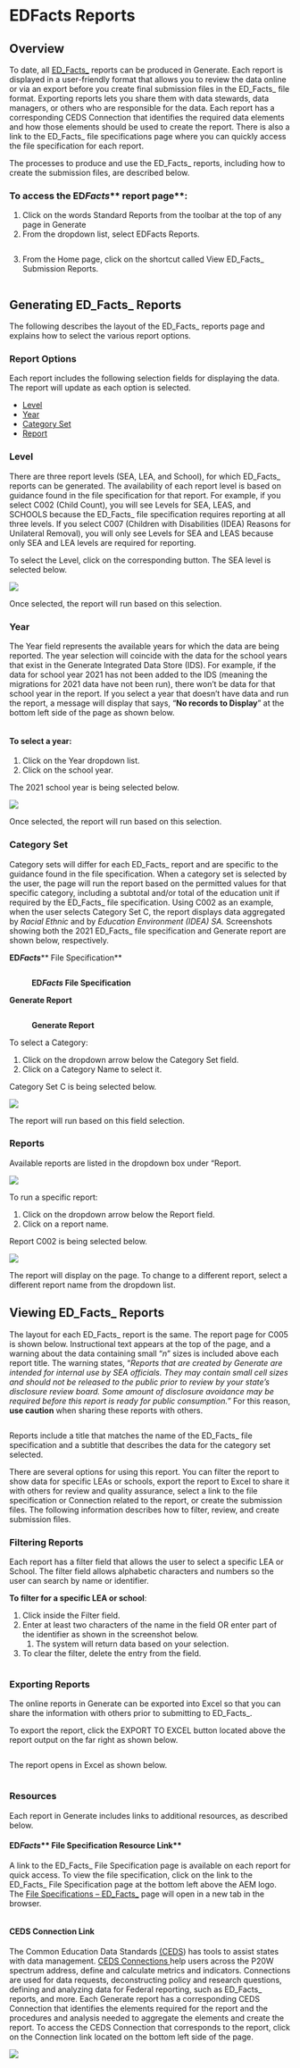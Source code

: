 # EDFacts Reports

## Overview

To date, all [ED_Facts_](https://www2.ed.gov/about/inits/ed/edfacts/index.html) reports can be produced in Generate. Each report is displayed in a user-friendly format that allows you to review the data online or via an export before you create final submission files in the ED_Facts_ file format. Exporting reports lets you share them with data stewards, data managers, or others who are responsible for the data. Each report has a corresponding CEDS Connection that identifies the required data elements and how those elements should be used to create the report. There is also a link to the ED_Facts_ file specifications page where you can quickly access the file specification for each report.

The processes to produce and use the ED_Facts_ reports, including how to create the submission files, are described below.

### **To access the ED**_**Facts**_** report page**:

1. Click on the words Standard Reports from the toolbar at the top of any page in Generate
2. From the dropdown list, select EDFacts Reports.



<figure><img src="../../../../.gitbook/assets/image (60).png" alt=""><figcaption></figcaption></figure>

3. From the Home page, click on the shortcut called View ED_Facts_ Submission Reports.

<figure><img src="../../../../.gitbook/assets/UserGuide_EDFacts Reports_image2 (1).png" alt=""><figcaption></figcaption></figure>

## Generating ED_Facts_ Reports <a href="#generating_edfacts_reports" id="generating_edfacts_reports"></a>

The following describes the layout of the ED_Facts_ reports page and explains how to select the various report options.

### Report Options <a href="#toc113439047" id="toc113439047"></a>

Each report includes the following selection fields for displaying the data. The report will update as each option is selected.

* [Level](./#level)
* [Year](./#year)
* [Category Set](./#category-set)
* [Report](./#viewing\_edfacts\_reports)

### Level

There are three report levels (SEA, LEA, and School), for which ED_Facts_ reports can be generated. The availability of each report level is based on guidance found in the file specification for that report. For example, if you select C002 (Child Count), you will see Levels for SEA, LEAS, and SCHOOLS because the ED_Facts_ file specification requires reporting at all three levels. If you select C007 (Children with Disabilities (IDEA) Reasons for Unilateral Removal), you will only see Levels for SEA and LEAS because only SEA and LEA levels are required for reporting.

To select the Level, click on the corresponding button. The SEA level is selected below.

![](<../../../../.gitbook/assets/image (70).png>)

Once selected, the report will run based on this selection.

### Year

The Year field represents the available years for which the data are being reported. The year selection will coincide with the data for the school years that exist in the Generate Integrated Data Store (IDS). For example, if the data for school year 2021 has not been added to the IDS (meaning the migrations for 2021 data have not been run), there won’t be data for that school year in the report. If you select a year that doesn’t have data and run the report, a message will display that says, “**No records to Display**” at the bottom left side of the page as shown below.

<figure><img src="../../../../.gitbook/assets/image (20).png" alt=""><figcaption></figcaption></figure>

#### To select a year:

1. Click on the Year dropdown list.
2. Click on the school year.

The 2021 school year is being selected below.

![](<../../../../.gitbook/assets/image (14).png>)

Once selected, the report will run based on this selection.

### Category Set

Category sets will differ for each ED_Facts_ report and are specific to the guidance found in the file specification. When a category set is selected by the user, the page will run the report based on the permitted values for that specific category, including a subtotal and/or total of the education unit if required by the ED_Facts_ file specification. Using C002 as an example, when the user selects Category Set C, the report displays data aggregated by _Racial Ethnic_ and by _Education Environment (IDEA) SA._ Screenshots showing both the 2021 ED_Facts_ file specification and Generate report are shown below, respectively.

**ED**_**Facts**_** File Specification**

<figure><img src="../../../../.gitbook/assets/image (25).png" alt=""><figcaption><p><strong>ED</strong><em><strong>Facts</strong></em><strong> File Specification</strong></p></figcaption></figure>

**Generate Report**

<figure><img src="../../../../.gitbook/assets/image (15).png" alt=""><figcaption><p><strong>Generate Report</strong></p></figcaption></figure>

To select a Category:

1. Click on the dropdown arrow below the Category Set field.
2. Click on a Category Name to select it.&#x20;

Category Set C is being selected below.

![](<../../../../.gitbook/assets/image (152).png>)

The report will run based on this field selection.

### Reports

Available reports are listed in the dropdown box under “Report.

![](<../../../../.gitbook/assets/image (116).png>)

To run a specific report:

1. Click on the dropdown arrow below the Report field.
2. Click on a report name.

Report C002 is being selected below.

![](<../../../../.gitbook/assets/image (86).png>)

The report will display on the page. To change to a different report, select a different report name from the dropdown list.

## Viewing ED_Facts_ Reports <a href="#viewing_edfacts_reports" id="viewing_edfacts_reports"></a>

The layout for each ED_Facts_ report is the same. The report page for C005 is shown below. Instructional text appears at the top of the page, and a warning about the data containing small “_n_” sizes is included above each report title. The warning states, “_Reports that are created by Generate are intended for internal use by SEA officials. They may contain small cell sizes and should not be released to the public prior to review by your state’s disclosure review board. Some amount of disclosure avoidance may be required before this report is ready for public consumption._” For this reason, **use caution** when sharing these reports with others.

<figure><img src="../../../../.gitbook/assets/image (71).png" alt=""><figcaption></figcaption></figure>

Reports include a title that matches the name of the ED_Facts_ file specification and a subtitle that describes the data for the category set selected.

There are several options for using this report. You can filter the report to show data for specific LEAs or schools, export the report to Excel to share it with others for review and quality assurance, select a link to the file specification or Connection related to the report, or create the submission files. The following information describes how to filter, review, and create submission files.

### Filtering Reports <a href="#filtering_reports" id="filtering_reports"></a>

Each report has a filter field that allows the user to select a specific LEA or School. The filter field allows alphabetic characters and numbers so the user can search by name or identifier.

**To filter for a specific LEA or school**:

1. Click inside the Filter field.
2. Enter at least two characters of the name in the field OR enter part of the identifier as shown in the screenshot below.
   1. The system will return data based on your selection.
3. To clear the filter, delete the entry from the field.

<figure><img src="../../../../.gitbook/assets/image (78).png" alt=""><figcaption></figcaption></figure>

### Exporting Reports <a href="#toc113439050" id="toc113439050"></a>

The online reports in Generate can be exported into Excel so that you can share the information with others prior to submitting to ED_Facts_.

To export the report, click the EXPORT TO EXCEL button located above the report output on the far right as shown below.

<figure><img src="../../../../.gitbook/assets/image (80).png" alt=""><figcaption></figcaption></figure>

The report opens in Excel as shown below.

<figure><img src="../../../../.gitbook/assets/image (124).png" alt=""><figcaption></figcaption></figure>

### Resources <a href="#toc113439051" id="toc113439051"></a>

Each report in Generate includes links to additional resources, as described below.

#### **ED**_**Facts**_** File Specification Resource Link**

A link to the ED_Facts_ File Specification page is available on each report for quick access. To view the file specification, click on the link to the ED_Facts_ File Specification page at the bottom left above the AEM logo. The [File Specifications – ](https://www2.ed.gov/about/inits/ed/edfacts/file-specifications.html)[ED_Facts_](https://www2.ed.gov/about/inits/ed/edfacts/file-specifications.html) page will open in a new tab in the browser.

<img src="../../../../.gitbook/assets/image (171).png" alt="" data-size="original">

#### **CEDS Connection Link**

The Common Education Data Standards [(CEDS](https://ceds.ed.gov/Default.aspx)) has tools to assist states with data management. [CEDS Connections ](https://ceds.ed.gov/connect.aspx)help users across the P20W spectrum address, define and calculate metrics and indicators. Connections are used for data requests, deconstructing policy and research questions, defining and analyzing data for Federal reporting, such as ED_Facts_ reports, and more. Each Generate report has a corresponding CEDS Connection that identifies the elements required for the report and the procedures and analysis needed to aggregate the elements and create the report. To access the CEDS Connection that corresponds to the report, click on the Connection link located on the bottom left side of the page.

![](<../../../../.gitbook/assets/image (127).png>)
